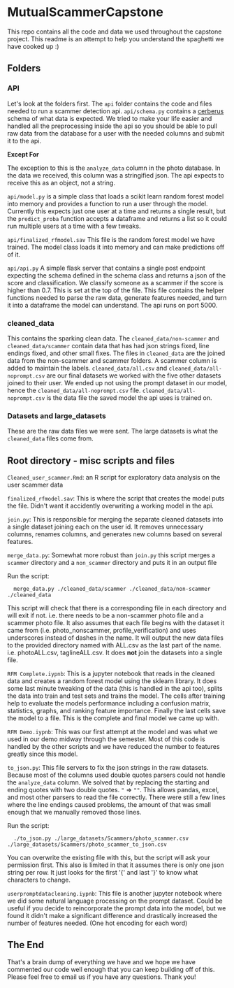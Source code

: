 # MutualScammerCapstone

This repo contains all the code and data we used throughout the capstone project. This readme is an attempt to help you understand the spaghetti we have cooked up :)

## Folders

### API
Let's look at the folders first. The `api` folder contains the code and files needed to run a scammer detection api. `api/schema.py` contains a [cerberus](https://docs.python-cerberus.org/en/stable/) schema of what data is expected. We tried to make your life easier and handled all the preprocessing inside the api so you should be able to pull raw data from the database for a user with the needed columns and submit it to the api.

**Except For**

The exception to this is the `analyze_data` column in the photo database. In the data we received, this column was a stringified json. The api expects to receive this as an object, not a string.

`api/model.py` is a simple class that loads a scikit learn random forest model into memory and provides a function to run a user through the model. Currently this expects just one user at a time and returns a single result, but the `predict_proba` function accepts a dataframe and returns a list so it could run multiple users at a time with a few tweaks.

`api/finalized_rfmodel.sav` This file is the random forest model we have trained. The model class loads it into memory and can make predictions off of it.

`api/api.py` A simple flask server that contains a single post endpoint expecting the schema defined in the schema class and returns a json of the score and classification. We classify someone as a scammer if the score is higher than 0.7. This is set at the top of the file. This file contains the helper functions needed to parse the raw data, generate features needed, and turn it into a dataframe the model can understand. The api runs on port 5000.

### cleaned_data
This contains the sparking clean data. The `cleaned_data/non-scammer` and `cleaned_data/scammer` contain data that has had json strings fixed, line endings fixed, and other small fixes.
The files in `cleaned_data` are the joined data from the non-scammer and scammer folders. A scammer column is added to maintain the labels. `cleaned_data/all.csv` and `cleaned_data/all-noprompt.csv` are our final datasets we worked with the five other datasets joined to their user. We ended up not using the prompt dataset in our model, hence the `cleaned_data/all-noprompt.csv` file. `cleaned_data/all-noprompt.csv` is the data file the saved model the api uses is trained on.

### Datasets and large_datasets
These are the raw data files we were sent. The large datasets is what the `cleaned_data` files come from.

## Root directory - misc scripts and files
`Cleaned_user_scammer.Rmd`: an R script for exploratory data analysis on the user scammer data

`finalized_rfmodel.sav`: This is where the script that creates the model puts the file. Didn't want it accidently overwriting a working model in the api.

`join.py`: This is responsible for merging the separate cleaned datasets into a single dataset joining each on the user id. It removes unnecessary columns, renames columns, and generates new columns based on several features. 

`merge_data.py`: Somewhat more robust than `join.py` this script merges a `scammer` directory and a `non_scammer` directory and puts it in an output file

Run the script:
```
  merge_data.py ./cleaned_data/scammer ./cleaned_data/non-scammer ./cleaned_data
```

This script will check that there is a corresponding file in each directory and will exit if not. i.e. there needs to be a non-scammer photo file and a scammer photo file. It also assumes that each file begins with the dataset it came from (i.e. photo_nonscammer, profile_verification) and uses underscores instead of dashes in the name. It will output the new data files to the provided directory named with ALL.csv as the last part of the name. i.e. photoALL.csv, taglineALL.csv. It does **not** join the datasets into a single file.

`RFM Complete.iypnb`: This is a jupyter notebook that reads in the cleaned data and creates a random forest model using the sklearn library. It does some last minute tweaking of the data (this is handled in the api too), splits the data into train and test sets and trains the model. The cells after training help to evaluate the models performance including a confusion matrix, statistics, graphs, and ranking feature importance. Finally the last cells save the model to a file. This is the complete and final model we came up with.

`RFM Demo.iypnb`: This was our first attempt at the model and was what we used in our demo midway through the semester. Most of this code is handled by the other scripts and we have reduced the number to features greatly since this model.

`to_json.py`: This file servers to fix the json strings in the raw datasets. Because most of the columns used double quotes parsers could not handle the `analyze_data` column. We solved that by replacing the starting and ending quotes with two double quotes. `"` => `""`. This allows pandas, excel, and most other parsers to read the file correctly. There were still a few lines where the line endings caused problems, the amount of that was small enough that we manually removed those lines.

Run the script:
```
  ./to_json.py ./large_datasets/Scammers/photo_scammer.csv ./large_datasets/Scammers/photo_scammer_to_json.csv
```
You can overwrite the existing file with this, but the script will ask your permission first. This also is limited in that it assumes there is only one json string per row. It just looks for the first '{' and last '}' to know what characters to change.

`userpromptdatacleaning.iypnb`: This file is another jupyter notebook where we did some natural language processing on the prompt dataset. Could be useful if you decide to reincorporate the prompt data into the model, but we found it didn't make a significant difference and drastically increased the number of features needed. (One hot encoding for each word)

## The End
That's a brain dump of everything we have and we hope we have commented our code well enough that you can keep building off of this. Please feel free to email us if you have any questions. Thank you!
